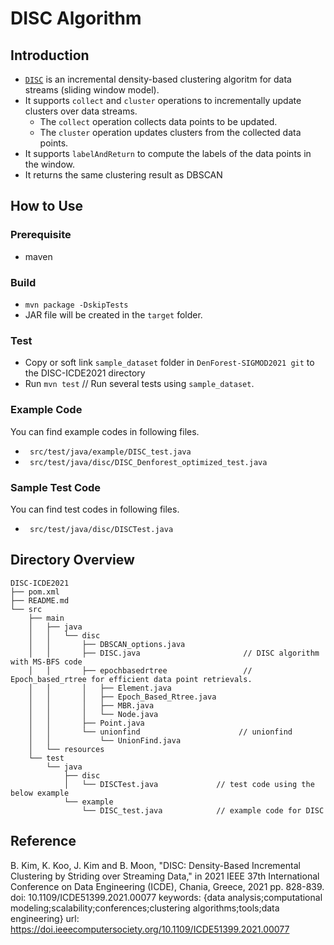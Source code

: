 # DISC Algorithm 

## Introduction
- [`DISC`](https://doi.org/10.1109/ICDE51399.2021.00077) is an incremental density-based clustering algoritm for data streams (sliding window model).   
- It supports `collect` and `cluster` operations to incrementally update clusters over data streams. 
  - The `collect` operation collects data points to be updated. 
  - The `cluster` operation updates clusters from the collected data points. 
- It supports `labelAndReturn` to compute the labels of the data points in the window. 
- It returns the same clustering result as DBSCAN


## How to Use
### Prerequisite 
- maven 

### Build  
- `mvn package -DskipTests`
- JAR file will be created in the `target` folder. 

### Test
- Copy or soft link `sample_dataset` folder in `DenForest-SIGMOD2021 git` to the DISC-ICDE2021 directory
- Run `mvn test` // Run several tests using `sample_dataset`.

### Example Code 
You can find example codes in following files. 
- ` src/test/java/example/DISC_test.java`
- ` src/test/java/disc/DISC_Denforest_optimized_test.java`

### Sample Test Code 
You can find test codes in following files. 
- ` src/test/java/disc/DISCTest.java`

## Directory Overview 
```
DISC-ICDE2021
├── pom.xml
├── README.md
└── src
    ├── main
    │   ├── java
    │   │   └── disc
    │   │       ├── DBSCAN_options.java
    │   │       ├── DISC.java                       // DISC algorithm with MS-BFS code
    │   │       ├── epochbasedrtree                 // Epoch_based_rtree for efficient data point retrievals.
    │   │       │   ├── Element.java
    │   │       │   ├── Epoch_Based_Rtree.java      
    │   │       │   ├── MBR.java
    │   │       │   └── Node.java       
    │   │       ├── Point.java        
    │   │       └── unionfind                      // unionfind
    │   │           └── UnionFind.java
    │   └── resources
    └── test
        └── java
            ├── disc
            │   └── DISCTest.java             // test code using the below example
            └── example
                └── DISC_test.java            // example code for DISC

```

## Reference
B. Kim, K. Koo, J. Kim and B. Moon,  "DISC: Density-Based Incremental Clustering by Striding over Streaming Data," in 2021 IEEE 37th International Conference on Data Engineering (ICDE), Chania, Greece, 2021 pp. 828-839.
doi: 10.1109/ICDE51399.2021.00077
keywords: {data analysis;computational modeling;scalability;conferences;clustering algorithms;tools;data engineering}
url: https://doi.ieeecomputersociety.org/10.1109/ICDE51399.2021.00077
###
